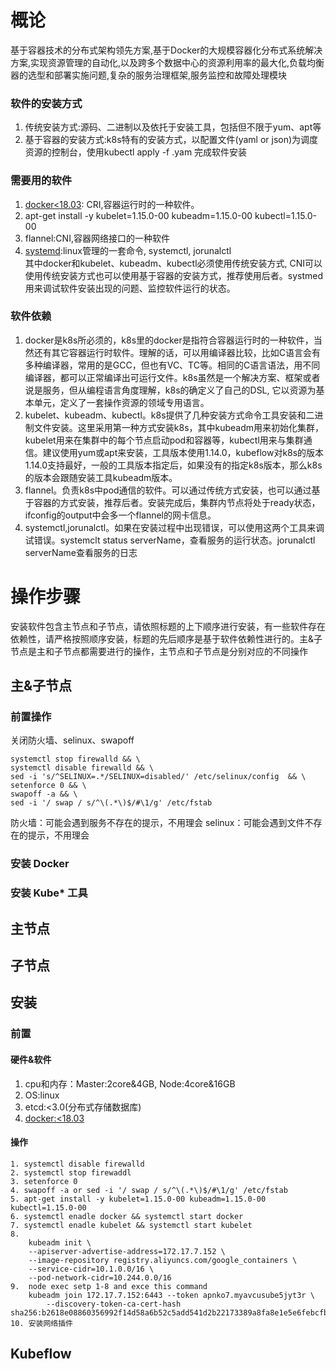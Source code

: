 # 概论
基于容器技术的分布式架构领先方案,基于Docker的大规模容器化分布式系统解决方案,实现资源管理的自动化,以及跨多个数据中心的资源利用率的最大化,负载均衡器的选型和部署实施问题,复杂的服务治理框架,服务监控和故障处理模块
### 软件的安装方式
1. 传统安装方式:源码、二进制以及依托于安装工具，包括但不限于yum、apt等
2. 基于容器的安装方式:k8s特有的安装方式，以配置文件(yaml or json)为调度资源的控制台，使用kubectl apply -f .yam 完成软件安装
### 需要用的软件
1. [docker\<18.03](https://kubernetes.io/zh/docs/setup/production-environment/container-runtimes/): CRI,容器运行时的一种软件。
2. apt-get install -y kubelet=1.15.0-00 kubeadm=1.15.0-00 kubectl=1.15.0-00
3. flannel:CNI,容器网络接口的一种软件
4. [systemd](https://www.cnblogs.com/zwcry/p/9602756.html):linux管理的一套命令, systemctl, jorunalctl</br>
其中docker和kubelet、kubeadm、kubectl必须使用传统安装方式, CNI可以使用传统安装方式也可以使用基于容器的安装方式，推荐使用后者。systmed用来调试软件安装出现的问题、监控软件运行的状态。
### 软件依赖
1. docker是k8s所必须的，k8s里的docker是指符合容器运行时的一种软件，当然还有其它容器运行时软件。理解的话，可以用编译器比较，比如C语言会有多种编译器，常用的是GCC，但也有VC、TC等。相同的C语言语法，用不同编译器，都可以正常编译出可运行文件。k8s虽然是一个解决方案、框架或者说是服务，但从编程语言角度理解，k8s的确定义了自己的DSL, 它以资源为基本单元，定义了一套操作资源的领域专用语言。
2. kubelet、kubeadm、kubectl。k8s提供了几种安装方式命令工具安装和二进制文件安装。这里采用第一种方式安装k8s，其中kubeadm用来初始化集群，kubelet用来在集群中的每个节点启动pod和容器等，kubectl用来与集群通信。建议使用yum或apt来安装，工具版本使用1.14.0，kubeflow对k8s的版本1.14.0支持最好，一般的工具版本指定后，如果没有的指定k8s版本，那么k8s的版本会跟随安装工具kubeadm版本。
3. flannel。负责k8s中pod通信的软件。可以通过传统方式安装，也可以通过基于容器的方式安装，推荐后者。安装完成后，集群内节点将处于ready状态，ifconfig的output中会多一个flannel的网卡信息。
4. systemctl,jorunalctl。如果在安装过程中出现错误，可以使用这两个工具来调试错误。systemclt status serverName，查看服务的运行状态。jorunalctl serverName查看服务的日志
# 操作步骤
安装软件包含主节点和子节点，请依照标题的上下顺序进行安装，有一些软件存在依赖性，请严格按照顺序安装，标题的先后顺序是基于软件依赖性进行的。主&子节点是主和子节点都需要进行的操作，主节点和子节点是分别对应的不同操作
## 主&子节点
### 前置操作
关闭防火墙、selinux、swapoff
```
systemctl stop firewalld && \
systemctl disable firewalld && \
sed -i 's/^SELINUX=.*/SELINUX=disabled/' /etc/selinux/config  && \ 
setenforce 0 && \
swapoff -a && \
sed -i '/ swap / s/^\(.*\)$/#\1/g' /etc/fstab 
```
防火墙：可能会遇到服务不存在的提示，不用理会
selinux：可能会遇到文件不存在的提示，不用理会
### 安装 Docker
### 安装 Kube\* 工具
## 主节点
## 子节点

## 安装
### 前置
#### 硬件&软件
1. cpu和内存：Master:2core&4GB, Node:4core&16GB
2. OS:linux
3. etcd:<3.0(分布式存储数据库)
4. [docker:\<18.03](https://kubernetes.io/zh/docs/setup/production-environment/container-runtimes/)
#### 操作
```
1. systemctl disable firewalld
2. systemctl stop firewaddl
3. setenforce 0 
4. swapoff -a or sed -i '/ swap / s/^\(.*\)$/#\1/g' /etc/fstab 
5. apt-get install -y kubelet=1.15.0-00 kubeadm=1.15.0-00 kubectl=1.15.0-00
6. systemctl enadle docker && systemctl start docker
7. systemctl enadle kubelet && systemctl start kubelet
8. 
	kubeadm init \
	--apiserver-advertise-address=172.17.7.152 \
	--image-repository registry.aliyuncs.com/google_containers \
	--service-cidr=10.1.0.0/16 \
	--pod-network-cidr=10.244.0.0/16
9.	node exec setp 1-8 and exce this command
	kubeadm join 172.17.7.152:6443 --token apnko7.myavcusube5jyt3r \
    	--discovery-token-ca-cert-hash sha256:b2618e08860356992f14d58a6b52c5add541d2b22173389a8fa8e1e5e6febcfb
10. 安装网络插件
```
## Kubeflow
